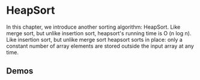 # HeapSort


In this chapter, we introduce another sorting algorithm: HeapSort. Like merge sort, but unlike insertion sort, heapsort's running time
is O (n log n). Like insertion sort, but unlike merge sort heapsort sorts in place: only a constant number of array elements are stored
outside the input array at any time.

## Demos

  
